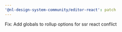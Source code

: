```yaml
---
'@nl-design-system-community/editor-react': patch
---
```


Fix: Add globals to rollup options for ssr react conflict
